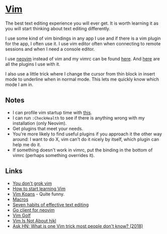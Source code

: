 # [Vim](https://www.vim.org/)
The best text editing experience you will ever get. It is worth learning it as you will start thinking about text editing differently.

I use some kind of vim bindings in any app I use and if there is a vim plugin for the app, I often use it. I use vim editor often when connecting to remote sessions and when I need a console editor.

I use [neovim](https://github.com/neovim/neovim) instead of vim and my vimrc can be found [here](https://github.com/nikitavoloboev/dotfiles/blob/master/nvim/init.vim). And [here](vim-plugins.md) are all the plugins I use with it.

I also use a little trick where I change the cursor from thin block in insert mode to underline when in normal mode. This lets me quickly know which mode I am in.

## Notes
- I can profile vim startup time with [this](https://github.com/tweekmonster/startuptime.vim).
- I can run `:CheckHealth` to see if there is anything wrong with my installation (only Neovim).
- Get plugins that meet your needs.
- You're more likely to find useful plugins if you approach it the other way around: I want to do X, vim can't do it nicely by itself, which plugin can help me do it.
- If something doesn't work in vimrc, put the binding in the bottom of vimrc (perhaps something overrides it).

## Links
- [You don't grok vim](https://stackoverflow.com/questions/1218390/what-is-your-most-productive-shortcut-with-vim/1220118#1220118)
- [How to start learning Vim](https://www.reddit.com/r/vim/comments/8fqsju/learning_vim_and_switching_to_it/dy5qkpe/?context=1)
- [Vim Koans](https://sanctum.geek.nz/arabesque/vim-koans/) - Quite funny.
- [Macros](http://vim.wikia.com/wiki/Macros)
- [Seven habits of effective text editing](http://www.moolenaar.net/habits.html)
- [Go client for neovim](https://github.com/neovim/go-client)
- [Vim Golf](http://www.vimgolf.com/)
- [Vim Is Not About hjkl](http://sandymaguire.me/blog/vim-is-not-about-hjkl/)
- [Ask HN: What is one Vim trick most people don't know? (2018)](https://news.ycombinator.com/item?id=17422516)